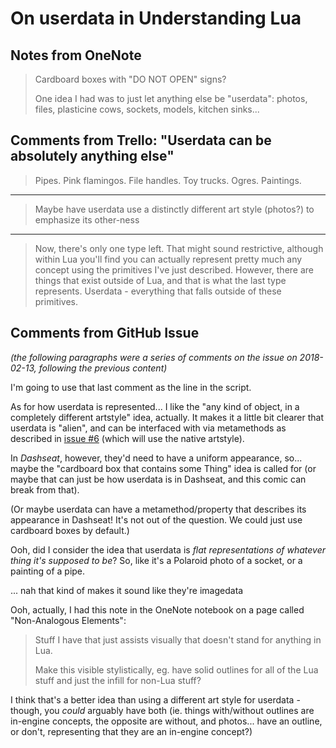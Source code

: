 # On userdata in Understanding Lua

## Notes from OneNote

> Cardboard boxes with "DO NOT OPEN" signs?
>
> One idea I had was to just let anything else be "userdata": photos, files, plasticine cows, sockets, models, kitchen sinks...

## Comments from Trello: "Userdata can be absolutely anything else"

> Pipes. Pink flamingos. File handles. Toy trucks. Ogres. Paintings.

---

> Maybe have userdata use a distinctly different art style (photos?) to emphasize its other-ness

---

> Now, there's only one type left. That might sound restrictive, although within Lua you'll find you can actually represent pretty much any concept using the primitives I've just described. However, there are things that exist outside of Lua, and that is what the last type represents. Userdata - everything that falls outside of these primitives.

## Comments from GitHub Issue

*(the following paragraphs were a series of comments on the issue on 2018-02-13, following the previous content)*

I'm going to use that last comment as the line in the script.

As for how userdata is represented... I like the "any kind of object, in a completely different artstyle" idea, actually. It makes it a little bit clearer that userdata is "alien", and can be interfaced with via metamethods as described in [issue #6][] (which will use the native artstyle).

[issue #6]: zd6hj-kp8n9-rc812-1v6gm-y6ft0

In *Dashseat*, however, they'd need to have a uniform appearance, so... maybe the "cardboard box that contains some Thing" idea is called for (or maybe that can just be how userdata is in Dashseat, and this comic can break from that).

(Or maybe userdata can have a metamethod/property that describes its appearance in Dashseat! It's not out of the question. We could just use cardboard boxes by default.)

Ooh, did I consider the idea that userdata is *flat representations of whatever thing it's supposed to be*? So, like it's a Polaroid photo of a socket, or a painting of a pipe.

... nah that kind of makes it sound like they're imagedata

Ooh, actually, I had this note in the OneNote notebook on a page called "Non-Analogous Elements":

> Stuff I have that just assists visually that doesn't stand for anything in Lua.
>
> Make this visible stylistically, eg. have solid outlines for all of the Lua stuff and just the infill for non-Lua stuff?

I think that's a better idea than using a different art style for userdata - though, you *could* arguably have both (ie. things with/without outlines are in-engine concepts, the opposite are without, and photos... have an outline, or don't, representing that they are an in-engine concept?)
